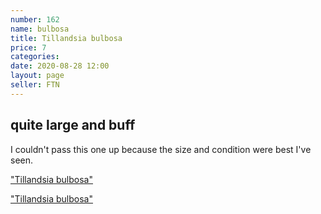 ```yaml
---
number: 162
name: bulbosa
title: Tillandsia bulbosa
price: 7
categories: 
date: 2020-08-28 12:00
layout: page
seller: FTN
---
```

## quite large and buff

I couldn't pass this one up because the size and condition were best I've seen.

["Tillandsia bulbosa"](/i/IMG_0865.jpeg "Tillandsia bulbosa")

["Tillandsia bulbosa"](/i/IMG_0866.jpeg "Tillandsia bulbosa")
